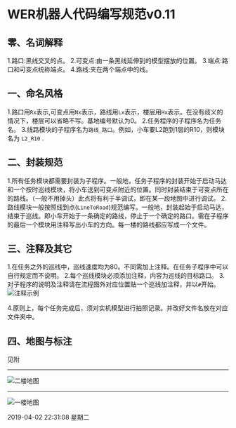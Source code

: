# WER机器人代码编写规范v0.11

## 零、名词解释

1.路口:黑线交叉的点。
2.可变点:由一条黑线延伸到的模型摆放的位置。
3.端点:路口和可变点统称端点。
4.路线:夹在两个端点中的线。

## 一、命名风格

1.路口用`Rx`表示,可变点用`Nx`表示，路线用`Lx`表示，楼层用`Hx`表示。在没有歧义的情况下，楼层可以省略不写。基地编号默认为0。
2.任务程序的子程序名为任务名。
3.线路模块的子程序名为`路线_路口`。例如，小车要L2跑到1层的R10，则模块名为 `L2_R10`  .

## 二、封装规范

1.所有任务模块都需要封装为子程序。一般地，任务子程序的封装开始于启动马达和一个按时巡线模块，将小车送到可变点附近的位置。同时封装结束于可变点所在的路线。（一般不用掉头）此点将有利于半调试，即在某一段地图中进行调试。
2.路线模块一般按照线到点(`LineToRoad`)规范编写。一般地，封装起始于启动马达，结束于巡线。即小车开始于一条确定的路线，停止于一个确定的路口。需在子程序的最后一个模块用注释写出小车的方向。每一楼的路线都应写成一个文件。

## 三、注释及其它

1.在任务之外的巡线中，巡线速度均为80。不同需加上注释。在任务子程序中可以自行规定而不说明。
2.每个巡线模块必须添加注释，内容为巡线的目标路口。
3.对子程序的说明及注释请在流程图外对应位置贴一个巡线加注释，并以`#`开始。
![注释示例](https://i.loli.net/2019/04/02/5ca372a5d950e.jpg "注释示例")

4.原则上，每个任务完成后，须对实机模型进行拍照记录。并改好文件名放在对应文件夹中。

## 四、地图与标注

见附

---

![二楼地图](https://i.loli.net/2019/04/01/5ca19648ad4b5.png "二楼地图")

---

![一楼地图](https://i.loli.net/2019/04/01/5ca19648c54f5.png "一楼地图")

2019-04-02 22:31:08 星期二
